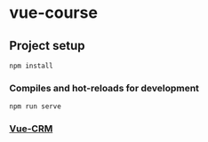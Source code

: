 # vue-course

## Project setup
```
npm install
```

### Compiles and hot-reloads for development
```
npm run serve
```

### [Vue-CRM](https://vue-course-crm-vm.web.app/)
